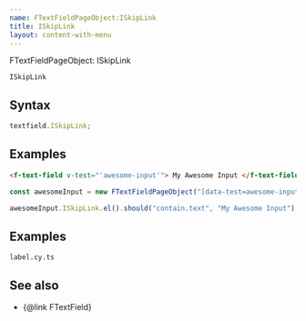 ```yaml
---
name: FTextFieldPageObject:ISkipLink
title: ISkipLink
layout: content-with-menu
---
```


FTextFieldPageObject: ISkipLink

`ISkipLink`

## Syntax

```ts
textfield.ISkipLink;
```

## Examples

```html static
<f-text-field v-test="'awesome-input'"> My Awesome Input </f-text-field>
```

```ts
const awesomeInput = new FTextFieldPageObject("[data-test=awesome-input]");

awesomeInput.ISkipLink.el().should("contain.text", "My Awesome Input");
```

## Examples

```import
label.cy.ts
```

## See also

-   {@link FTextField}
